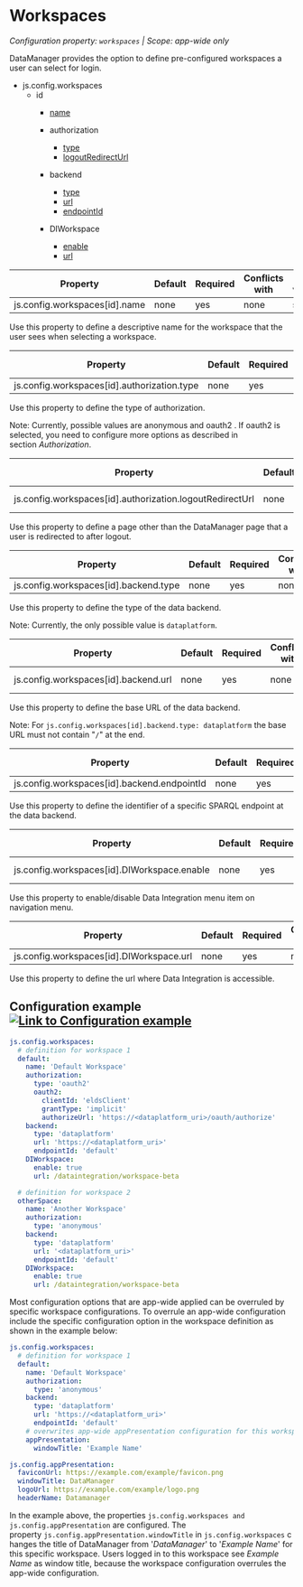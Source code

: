 # Workspaces

*Configuration property: `workspaces` | Scope: app-wide only*

DataManager provides the option to define pre-configured workspaces a user can select for login.

-   js.config.workspaces
    -   id
        -   [name](https://documentation.eccenca.com/latest/deploy-and-configure/configuration/datamanager/workspaces#id-.Workspacesv20.10-js.config.workspaces[id].name)
        -   authorization

            -   [type](https://documentation.eccenca.com/latest/deploy-and-configure/configuration/datamanager/workspaces#id-.Workspacesv20.10-js.config.workspaces[id].authorization.type)
            -   [logoutRedirectUrl](https://documentation.eccenca.com/latest/deploy-and-configure/configuration/datamanager/workspaces#id-.Workspacesv20.10-js.config.workspaces[id].authorization.logoutRedirectUrl)
        -   backend
            -   [type](https://documentation.eccenca.com/latest/deploy-and-configure/configuration/datamanager/workspaces#id-.Workspacesv20.10-js.config.workspaces[id].backend.type)
            -   [url](https://documentation.eccenca.com/latest/deploy-and-configure/configuration/datamanager/workspaces#id-.Workspacesv20.10-js.config.workspaces[id].backend.url)
            -   [endpointId](https://documentation.eccenca.com/latest/deploy-and-configure/configuration/datamanager/workspaces#id-.Workspacesv20.10-js.config.workspaces[id].backend.endpointId)
        -   DIWorkspace
            -   [enable](https://documentation.eccenca.com/latest/deploy-and-configure/configuration/datamanager/workspaces#id-.Workspacesv20.10-js.config.workspaces[id].DIWorkspace.enable)
            -   [url](https://documentation.eccenca.com/latest/deploy-and-configure/configuration/datamanager/workspaces#id-.Workspacesv20.10-js.config.workspaces[id].DIWorkspace.url)

| Property | Default | Required | Conflicts with | Valid values |
| -------- | ------- | -------- | -------------- | ------------ |
| js.config.workspaces[id].name | none | yes | none | string |

Use this property to define a descriptive name for the workspace that the user sees when selecting a workspace.

| Property | Default | Required | Conflicts with | Valid values |
| -------- | ------- | -------- | -------------- | ------------ |
| js.config.workspaces[id].authorization.type | none | yes | none | string |

Use this property to define the type of authorization.

Note: Currently, possible values are anonymous and oauth2 . If oauth2 is selected, you need to configure more options as described in section *Authorization*.

| Property | Default | Required | Conflicts with | Valid values |
| -------- | ------- | -------- | -------------- | ------------ |
| js.config.workspaces[id].authorization.logoutRedirectUrl | none | no | none | string (URL) |

Use this property to define a page other than the DataManager page that a user is redirected to after logout.

| Property | Default | Required | Conflicts with | Valid values |
| -------- | ------- | -------- | -------------- | ------------ |
| js.config.workspaces[id].backend.type | none | yes | none | string |

Use this property to define the type of the data backend.

Note: Currently, the only possible value is `dataplatform`.

| Property | Default | Required | Conflicts with | Valid values |
| -------- | ------- | -------- | -------------- | ------------ |
| js.config.workspaces[id].backend.url | none | yes | none | string (URL) |

Use this property to define the base URL of the data backend.

Note: For `js.config.workspaces[id].backend.type: dataplatform` the base URL must not contain "`/`" at the end.

| Property | Default | Required | Conflicts with | Valid values |
| -------- | ------- | -------- | -------------- | ------------ |
| js.config.workspaces[id].backend.endpointId | none | yes | none | string |

Use this property to define the identifier of a specific SPARQL endpoint at the data backend.

| Property | Default | Required | Conflicts with | Valid values |
| -------- | ------- | -------- | -------------- | ------------ |
| js.config.workspaces[id].DIWorkspace.enable | none | yes | none | true / false |

Use this property to enable/disable Data Integration menu item on navigation menu.

| Property | Default | Required | Conflicts with | Valid values |
| -------- | ------- | -------- | -------------- | ------------ |
| js.config.workspaces[id].DIWorkspace.url | none | yes | none | string |

Use this property to define the url where Data Integration is accessible.

Configuration example[![Link to Configuration example](https://documentation.eccenca.com/_/0A0A79030170B1271BEB591423192709/1599644127360/images/common/link-solid.svg)](https://documentation.eccenca.com/latest/deploy-and-configure/configuration/datamanager/workspaces#id-.Workspacesv20.10-Configurationexample)
----------------------------------------------------------------------------------------------------------------------------------------------------------------------------------------------------------------------------------------------------------------------------------------------------------------------

``` yaml
js.config.workspaces:
  # definition for workspace 1
  default:
    name: 'Default Workspace'
    authorization:
      type: 'oauth2'
      oauth2:
        clientId: 'eldsClient'
        grantType: 'implicit'
        authorizeUrl: 'https://<dataplatform_uri>/oauth/authorize'
    backend:
      type: 'dataplatform'
      url: 'https://<dataplatform_uri>'
      endpointId: 'default'
    DIWorkspace:
      enable: true
      url: /dataintegration/workspace-beta

  # definition for workspace 2
  otherSpace:
    name: 'Another Workspace'
    authorization:
      type: 'anonymous'
    backend:
      type: 'dataplatform'
      url: '<dataplatform_uri>'
      endpointId: 'default'
    DIWorkspace:
      enable: true
      url: /dataintegration/workspace-beta

```

Most configuration options that are app-wide applied can be overruled by specific workspace configurations. To overrule an app-wide configuration include the specific configuration option in the workspace definition as shown in the example below:

``` yaml
js.config.workspaces:
  # definition for workspace 1
  default:
    name: 'Default Workspace'
    authorization:
      type: 'anonymous'
    backend:
      type: 'dataplatform'
      url: 'https://<dataplatform_uri>'
      endpointId: 'default'
    # overwrites app-wide appPresentation configuration for this workspace refer to chapter App presentation
    appPresentation:
      windowTitle: 'Example Name'

js.config.appPresentation:
  faviconUrl: https://example.com/example/favicon.png
  windowTitle: DataManager
  logoUrl: https://example.com/example/logo.png
  headerName: Datamanager
```

In the example above, the properties `js.config.workspaces and js.config.appPresentation` are configured. The property `js.config.appPresentation.windowTitle` in `js.config.workspaces` changes the title of DataManager from '*DataManager*' to '*Example Name*' for this specific workspace. Users logged in to this workspace see *Example Name* as window title, because the workspace configuration overrules the app-wide configuration.